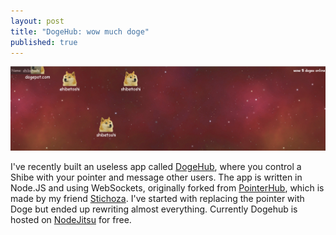 ```yaml
---
layout: post
title: "DogeHub: wow much doge"
published: true
---
```


[![DogeHub](/static/dogehub.png)](http://doge.pirrate.me)

I've recently built an useless app called [DogeHub](http://doge.pirrate.me),
 where you control a Shibe with your pointer and message other users.
 The app is written in Node.JS and using WebSockets,
 originally forked from [PointerHub](https://github.com/Stichoza/pointerhub),
 which is made by my friend [Stichoza](https://github.com/Stichoza).
 I've started with replacing the pointer with Doge but ended up rewriting almost everything.
 Currently Dogehub is hosted on [NodeJitsu](https://www.nodejitsu.com/) for free.